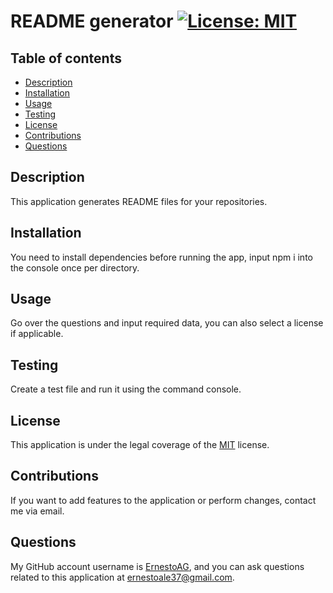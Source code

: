 # README generator [![License: MIT](https://img.shields.io/badge/License-MIT-yellow.svg)](https://opensource.org/licenses/MIT)


## Table of contents
 * [Description](##Description)
 * [Installation](##Installation)
 * [Usage](##Usage)
 * [Testing](##Testing)
 * [License](##License)
 * [Contributions](##Contributions)
 * [Questions](##Questions)


## Description
 This application generates README files for your repositories.


## Installation
 You need to install dependencies before running the app, input npm i into the console once per directory.


## Usage
 Go over the questions and input required data, you can also select a license if applicable.


## Testing
 Create a test file and run it using the command console.


## License
 This application is under the legal coverage of the [MIT](https://mit-license.org) license.


## Contributions
 If you want to add features to the application or perform changes, contact me via email.


## Questions
 My GitHub account username is [ErnestoAG](https://github.com/ErnestoAG), and you can ask questions related to this application at ernestoale37@gmail.com.

